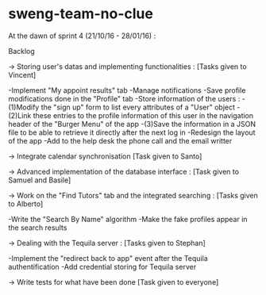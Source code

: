 # sweng-team-no-clue

At the dawn of sprint 4 (21/10/16 - 28/01/16) :

Backlog

-> Storing user's datas and implementing functionalities : [Tasks given to Vincent]

-Implement "My appoint results" tab
-Manage notifications
-Save profile modifications done in the "Profile" tab
-Store information of the users :
-(1)Modify the "sign up" form to list every attributes of a "User" object
-(2)Link these entries to the profile information of this user in the navigation header of the "Burger Menu" of the app
-(3)Save the information in a JSON file to be able to retrieve it directly after the next log in
-Redesign the layout of the app
-Add to the help desk the phone call and the email writter


-> Integrate calendar synchronisation [Task given to Santo]


-> Advanced implementation of the database interface : [Task given to Samuel and Basile]


-> Work on the "Find Tutors" tab and the integrated searching : [Tasks given to Alberto]

-Write the "Search By Name" algorithm 
-Make the fake profiles appear in the search results


-> Dealing with the Tequila server : [Tasks given to Stephan]

-Implement the "redirect back to app" event after the Tequila authentification
-Add credential storing for Tequila server


-> Write tests for what have been done [Task given to everyone]

